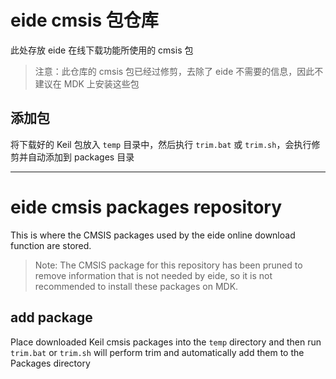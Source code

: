 # eide cmsis 包仓库

此处存放 eide 在线下载功能所使用的 cmsis 包

> 注意：此仓库的 cmsis 包已经过修剪，去除了 eide 不需要的信息，因此不建议在 MDK 上安装这些包

## 添加包

将下载好的 Keil 包放入 `temp` 目录中，然后执行 `trim.bat` 或 `trim.sh`，会执行修剪并自动添加到 packages 目录

*** 

# eide cmsis packages repository

This is where the CMSIS packages used by the eide online download function are stored.

> Note: The CMSIS package for this repository has been pruned to remove information that is not needed by eide, so it is not recommended to install these packages on MDK.

## add package

Place downloaded Keil cmsis packages into the `temp` directory and then run `trim.bat` or `trim.sh` will perform trim and automatically add them to the Packages directory